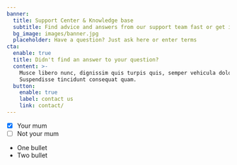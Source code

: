 ```yaml
---
banner:
  title: Support Center & Knowledge base
  subtitle: Find advice and answers from our support team fast or get in touch
  bg_image: images/banner.jpg
  placeholder: Have a question? Just ask here or enter terms
cta:
  enable: true
  title: Didn't find an answer to your question?
  content: >-
    Musce libero nunc, dignissim quis turpis quis, semper vehicula dolor.
    Suspendisse tincidunt consequat quam.
  button:
    enable: true
    label: contact us
    link: contact/
---
```

*   [x] Your mum
*   [ ] Not your mum
*   One bullet
*   Two bullet